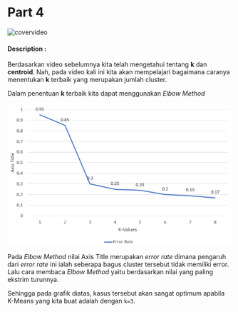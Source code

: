 # Part 4

![covervideo](http://bit.ly/makeaicovervideo)

#### **Description :**

Berdasarkan video sebelumnya kita telah mengetahui tentang **k** dan **centroid**. Nah, pada video kali ini kita akan mempelajari bagaimana caranya menentukan **k** terbaik yang merupakan jumlah cluster. 

Dalam penentuan **k** terbaik kita dapat menggunakan *Elbow Method*

![Assets](https://github.com/BenedictusAryo/documents_assets/raw/master/New%20CourseMap/Intermediate%20Course/4_Clustering%20and%20Unsupervised%20Machine%20Learning/assets/2.png)

Pada *Elbow Method* nilai Axis Title merupakan *error rate* dimana pengaruh dari *error rate* ini ialah seberapa bagus cluster tersebut tidak memiliki error. Lalu cara membaca *Elbow Method* yaitu berdasarkan nilai yang paling ekstrim turunnya.

Sehingga pada grafik diatas, kasus tersebut akan sangat optimum apabila K-Means yang kita buat adalah dengan `k=3`.